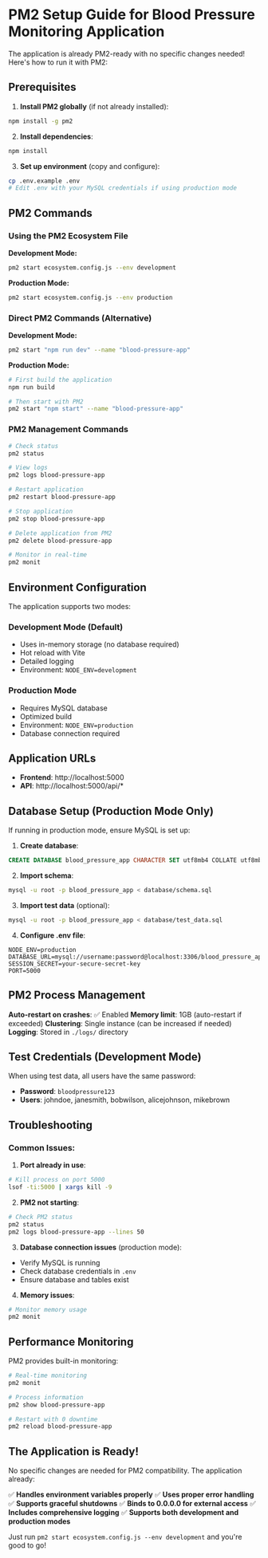 # PM2 Setup Guide for Blood Pressure Monitoring Application

The application is already PM2-ready with no specific changes needed! Here's how to run it with PM2:

## Prerequisites

1. **Install PM2 globally** (if not already installed):
```bash
npm install -g pm2
```

2. **Install dependencies**:
```bash
npm install
```

3. **Set up environment** (copy and configure):
```bash
cp .env.example .env
# Edit .env with your MySQL credentials if using production mode
```

## PM2 Commands

### Using the PM2 Ecosystem File

**Development Mode:**
```bash
pm2 start ecosystem.config.js --env development
```

**Production Mode:**
```bash
pm2 start ecosystem.config.js --env production
```

### Direct PM2 Commands (Alternative)

**Development Mode:**
```bash
pm2 start "npm run dev" --name "blood-pressure-app"
```

**Production Mode:**
```bash
# First build the application
npm run build

# Then start with PM2
pm2 start "npm start" --name "blood-pressure-app"
```

### PM2 Management Commands

```bash
# Check status
pm2 status

# View logs
pm2 logs blood-pressure-app

# Restart application
pm2 restart blood-pressure-app

# Stop application
pm2 stop blood-pressure-app

# Delete application from PM2
pm2 delete blood-pressure-app

# Monitor in real-time
pm2 monit
```

## Environment Configuration

The application supports two modes:

### Development Mode (Default)
- Uses in-memory storage (no database required)
- Hot reload with Vite
- Detailed logging
- Environment: `NODE_ENV=development`

### Production Mode
- Requires MySQL database
- Optimized build
- Environment: `NODE_ENV=production`
- Database connection required

## Application URLs

- **Frontend**: http://localhost:5000
- **API**: http://localhost:5000/api/*

## Database Setup (Production Mode Only)

If running in production mode, ensure MySQL is set up:

1. **Create database**:
```sql
CREATE DATABASE blood_pressure_app CHARACTER SET utf8mb4 COLLATE utf8mb4_unicode_ci;
```

2. **Import schema**:
```bash
mysql -u root -p blood_pressure_app < database/schema.sql
```

3. **Import test data** (optional):
```bash
mysql -u root -p blood_pressure_app < database/test_data.sql
```

4. **Configure .env file**:
```env
NODE_ENV=production
DATABASE_URL=mysql://username:password@localhost:3306/blood_pressure_app
SESSION_SECRET=your-secure-secret-key
PORT=5000
```

## PM2 Process Management

**Auto-restart on crashes**: ✅ Enabled
**Memory limit**: 1GB (auto-restart if exceeded)
**Clustering**: Single instance (can be increased if needed)
**Logging**: Stored in `./logs/` directory

## Test Credentials (Development Mode)

When using test data, all users have the same password:
- **Password**: `bloodpressure123`
- **Users**: johndoe, janesmith, bobwilson, alicejohnson, mikebrown

## Troubleshooting

### Common Issues:

1. **Port already in use**:
```bash
# Kill process on port 5000
lsof -ti:5000 | xargs kill -9
```

2. **PM2 not starting**:
```bash
# Check PM2 status
pm2 status
pm2 logs blood-pressure-app --lines 50
```

3. **Database connection issues** (production mode):
- Verify MySQL is running
- Check database credentials in `.env`
- Ensure database and tables exist

4. **Memory issues**:
```bash
# Monitor memory usage
pm2 monit
```

## Performance Monitoring

PM2 provides built-in monitoring:

```bash
# Real-time monitoring
pm2 monit

# Process information
pm2 show blood-pressure-app

# Restart with 0 downtime
pm2 reload blood-pressure-app
```

## The Application is Ready!

No specific changes are needed for PM2 compatibility. The application already:

✅ **Handles environment variables properly**
✅ **Uses proper error handling**
✅ **Supports graceful shutdowns**
✅ **Binds to 0.0.0.0 for external access**
✅ **Includes comprehensive logging**
✅ **Supports both development and production modes**

Just run `pm2 start ecosystem.config.js --env development` and you're good to go!